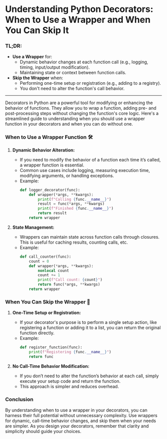 # Understanding Python Decorators: When to Use a Wrapper and When You Can Skip It

### TL;DR:
- **Use a Wrapper** for:
  - Dynamic behavior changes at each function call (e.g., logging, timing, input/output modification).
  - Maintaining state or context between function calls.
- **Skip the Wrapper** when:
  - Performing one-time setup or registration (e.g., adding to a registry).
  - You don't need to alter the function's call behavior.

---

Decorators in Python are a powerful tool for modifying or enhancing the behavior of functions. They allow you to wrap a function, adding pre- and post-processing steps without changing the function's core logic. Here's a streamlined guide to understanding when you should use a wrapper function in your decorators and when you can do without one.

### When to Use a Wrapper Function 🛠️

1. **Dynamic Behavior Alteration:**
   - If you need to modify the behavior of a function each time it’s called, a wrapper function is essential.
   - Common use cases include logging, measuring execution time, modifying arguments, or handling exceptions.
   - Example:
     ```python
     def logger_decorator(func):
         def wrapper(*args, **kwargs):
             print(f"Calling {func.__name__}")
             result = func(*args, **kwargs)
             print(f"Finished {func.__name__}")
             return result
         return wrapper
     ```

2. **State Management:**
   - Wrappers can maintain state across function calls through closures. This is useful for caching results, counting calls, etc.
   - Example:
     ```python
     def call_counter(func):
         count = 0
         def wrapper(*args, **kwargs):
             nonlocal count
             count += 1
             print(f"Call count: {count}")
             return func(*args, **kwargs)
         return wrapper
     ```

### When You Can Skip the Wrapper 🚀

1. **One-Time Setup or Registration:**
   - If your decorator's purpose is to perform a single setup action, like registering a function or adding it to a list, you can return the original function directly.
   - Example:
     ```python
     def register_function(func):
         print(f"Registering {func.__name__}")
         return func
     ```

2. **No Call-Time Behavior Modification:**
   - If you don’t need to alter the function’s behavior at each call, simply execute your setup code and return the function.
   - This approach is simpler and reduces overhead.

### Conclusion

By understanding when to use a wrapper in your decorators, you can harness their full potential without unnecessary complexity. Use wrappers for dynamic, call-time behavior changes, and skip them when your needs are simpler. As you design your decorators, remember that clarity and simplicity should guide your choices.
